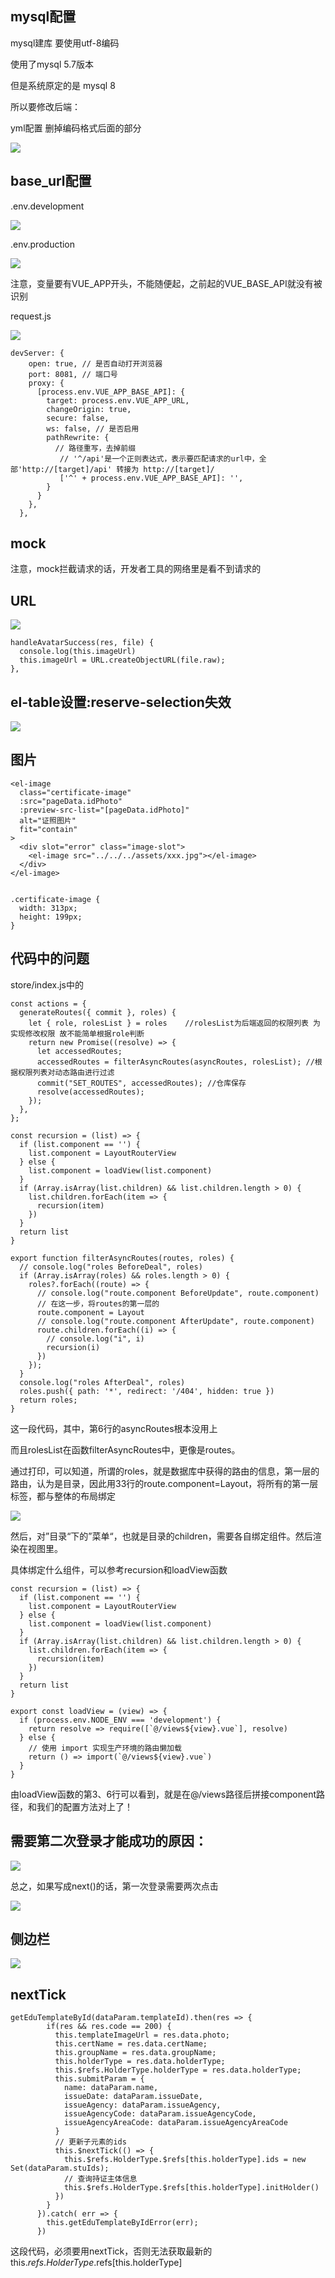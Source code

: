## mysql配置

mysql建库 要使用utf-8编码

使用了mysql 5.7版本

但是系统原定的是 mysql 8

所以要修改后端：

yml配置 删掉编码格式后面的部分

![](assets/1694614827934-be595416-9828-43b2-a069-1fa781f03764.png)

## base_url配置

.env.development

![](assets/1694688845334-ff713246-be5b-4569-9955-ffb762752ea9.png)

.env.production

![](assets/1694688867909-a5313c66-3364-434c-b08d-da0fd9e56c18.png)

注意，变量要有VUE_APP开头，不能随便起，之前起的VUE_BASE_API就没有被识别

request.js

![](assets/1694688948038-46ba91e9-aa08-4cb7-ad7c-88d9ba9865de.png)

```
devServer: {
    open: true, // 是否自动打开浏览器
    port: 8081, // 端口号
    proxy: {
      [process.env.VUE_APP_BASE_API]: {
        target: process.env.VUE_APP_URL,
        changeOrigin: true,
        secure: false,
        ws: false, // 是否启用
        pathRewrite: {
          // 路径重写，去掉前缀
           // '^/api'是一个正则表达式，表示要匹配请求的url中，全部'http://[target]/api' 转接为 http://[target]/
           ['^' + process.env.VUE_APP_BASE_API]: '',
        }
      }
    },
  },
```

## mock

注意，mock拦截请求的话，开发者工具的网络里是看不到请求的

## URL

![](assets/1695195848179-389b7a2c-e0c8-44f1-8e31-4144e581d5b5.png)

```
handleAvatarSuccess(res, file) {
  console.log(this.imageUrl)
  this.imageUrl = URL.createObjectURL(file.raw);
},
```

## el-table设置:reserve-selection失效

![](assets/1695538874084-9714ec97-2ad9-4bf4-a2a6-6041239d6be6.png)

## 图片

```
<el-image
  class="certificate-image"
  :src="pageData.idPhoto"
  :preview-src-list="[pageData.idPhoto]"
  alt="证照图片"
  fit="contain"
>
  <div slot="error" class="image-slot">
    <el-image src="../../../assets/xxx.jpg"></el-image>
  </div>
</el-image>


.certificate-image {
  width: 313px;
  height: 199px;
}
```

## 代码中的问题

store/index.js中的

```
const actions = {
  generateRoutes({ commit }, roles) {
    let { role, rolesList } = roles    //rolesList为后端返回的权限列表 为实现修改权限 故不能简单根据role判断
    return new Promise((resolve) => {
      let accessedRoutes;
      accessedRoutes = filterAsyncRoutes(asyncRoutes, rolesList); //根据权限列表对动态路由进行过滤
      commit("SET_ROUTES", accessedRoutes); //仓库保存
      resolve(accessedRoutes);
    });
  },
};

const recursion = (list) => {
  if (list.component == '') {
    list.component = LayoutRouterView
  } else {
    list.component = loadView(list.component)
  }
  if (Array.isArray(list.children) && list.children.length > 0) {
    list.children.forEach(item => {
      recursion(item)
    })
  }
  return list
}

export function filterAsyncRoutes(routes, roles) {
  // console.log("roles BeforeDeal", roles)
  if (Array.isArray(roles) && roles.length > 0) {
    roles?.forEach((route) => {
      // console.log("route.component BeforeUpdate", route.component)
      // 在这一步，将routes的第一层的
      route.component = Layout
      // console.log("route.component AfterUpdate", route.component)
      route.children.forEach((i) => {
        // console.log("i", i)
        recursion(i)
      })
    });
  }
  console.log("roles AfterDeal", roles)
  roles.push({ path: '*', redirect: '/404', hidden: true })
  return roles;
}
```

这一段代码，其中，第6行的asyncRoutes根本没用上

而且rolesList在函数filterAsyncRoutes中，更像是routes。

通过打印，可以知道，所谓的roles，就是数据库中获得的路由的信息，第一层的路由，认为是目录，因此用33行的route.component=Layout，将所有的第一层标签，都与整体的布局绑定

![](assets/1696906097060-cfe750a3-85f3-43f5-9057-dcc99ee04f65.png)

然后，对”目录“下的”菜单“，也就是目录的children，需要各自绑定组件。然后渲染在视图里。

具体绑定什么组件，可以参考recursion和loadView函数

```
const recursion = (list) => {
  if (list.component == '') {
    list.component = LayoutRouterView
  } else {
    list.component = loadView(list.component)
  }
  if (Array.isArray(list.children) && list.children.length > 0) {
    list.children.forEach(item => {
      recursion(item)
    })
  }
  return list
}
```

```
export const loadView = (view) => {
  if (process.env.NODE_ENV === 'development') {
    return resolve => require([`@/views${view}.vue`], resolve)
  } else {
    // 使用 import 实现生产环境的路由懒加载
    return () => import(`@/views${view}.vue`)
  }
}
```

由loadView函数的第3、6行可以看到，就是在@/views路径后拼接component路径，和我们的配置方法对上了！

## 需要第二次登录才能成功的原因：  

![](assets/1697183747617-b46ee628-9e94-42cb-8647-dbbc61d0b5a7.png)

总之，如果写成next()的话，第一次登录需要两次点击

![](assets/1697184928898-2158d9c3-8a63-45ab-ac25-5a82d005313d.png)

## 侧边栏

![](assets/1697427742376-14ec130d-79c9-4ad6-a35f-ebc153c3bd59.jpeg)

## nextTick  


```
getEduTemplateById(dataParam.templateId).then(res => {
        if(res && res.code == 200) {
          this.templateImageUrl = res.data.photo;
          this.certName = res.data.certName;
          this.groupName = res.data.groupName;
          this.holderType = res.data.holderType;
          this.$refs.HolderType.holderType = res.data.holderType;
          this.submitParam = {
            name: dataParam.name,
            issueDate: dataParam.issueDate,
            issueAgency: dataParam.issueAgency,
            issueAgencyCode: dataParam.issueAgencyCode,
            issueAgencyAreaCode: dataParam.issueAgencyAreaCode
          }
          // 更新子元素的ids
          this.$nextTick(() => {
            this.$refs.HolderType.$refs[this.holderType].ids = new Set(dataParam.stuIds);
            // 查询持证主体信息
            this.$refs.HolderType.$refs[this.holderType].initHolder()
          })
        }
      }).catch( err => {
        this.getEduTemplateByIdError(err);
      })
```

这段代码，必须要用nextTick，否则无法获取最新的this.$refs.HolderType.$refs[this.holderType]